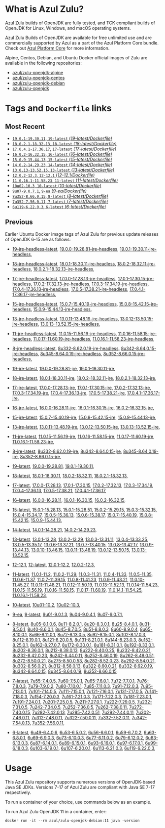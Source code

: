 What is Azul Zulu?
======================================

Azul Zulu builds of OpenJDK are fully tested, and TCK compliant builds of OpenJDK for Linux, Windows, and macOS operating systems.

Azul Zulu Builds of OpenJDK are available for free unlimited use and are commercially supported by Azul as a part of the Azul Platform Core bundle.
Check out [Azul Platform Core][3] for more information.

Alpine, Centos, Debian, and Ubuntu Docker official images of Zulu are available in the following repositories:

  * [azul/zulu-openjdk-alpine][4]
  * [azul/zulu-openjdk-centos][5]
  * [azul/zulu-openjdk-debian][6]
  * [azul/zulu-openjdk][7]

Tags and `Dockerfile` links
===========================

Most Recent
-----------

  * [`19.0.1-19.30.11`, `19-latest` (*19-latest/Dockerfile)*][10]
  * [`18.0.2.1-18.32.13`, `18-latest` (*18-latest/Dockerfile)*][19]
  * [`17.0.4.1-17.36.17`, `17-latest` (*17-latest/Dockerfile)*][31]
  * [`16.0.2-16.32.15`, `16-latest` (*16-latest/Dockerfile)*][55]
  * [`15.0.9-15.44.13`, `15-latest` (*15-latest/Dockerfile)*][63]
  * [`14.0.2-14.29.23`, `14-latest` (*14-latest/Dockerfile)*][82]
  * [`13.0.13-13.52.15`, `13-latest` (*13-latest/Dockerfile)*][85]
  * [`12.0.2-12.3`, `12-12.1` (*12-12.1/Dockerfile)*][107]
  * [`11.0.16.1-11.58.23`, `11-latest` (*11-latest/Dockerfile)*][111]
  * [`10u02-10.3`, `10-latest` (*10-latest/Dockerfile)*][141]
  * [`9u07-9.0.7.1`, `9-ea` (*9-ea/Dockerfile)*][144]
  * [`8u352-8.66.0.15`, `8-latest` (*8-latest/Dockerfile)*][149]
  * [`7u352-7.56.0.11`, `7-latest` (*7-latest/Dockerfile)*][202]
  * [`6u119-6.22.0.3`, `6-latest` (*6-latest/Dockerfile)*][240]

Previous
--------

Earlier Ubuntu Docker image tags of Azul Zulu for previous update releases of OpenJDK 6-15 are as follows:

  * [19-jre-headless-latest][16],
  [19.0.0-19.28.81-jre-headless][17],
  [19.0.1-19.30.11-jre-headless][18],
  
  * [18-jre-headless-latest][27],
  [18.0.1-18.30.11-jre-headless][28],
  [18.0.2-18.32.11-jre-headless][29],
  [18.0.2.1-18.32.13-jre-headless][30],
  
  * [17-jre-headless-latest][47],
  [17.0.0-17.28.13-jre-headless][48],
  [17.0.1-17.30.15-jre-headless][49],
  [17.0.2-17.32.13-jre-headless][50],
  [17.0.3-17.34.19-jre-headless][51],
  [17.0.4-17.36.13-jre-headless][52],
  [17.0.5-17.38.21-jre-headless][53],
  [17.0.4.1-17.36.17-jre-headless][54],
  
  * [15-jre-headless-latest][78],
  [15.0.7-15.40.19-jre-headless][79],
  [15.0.8-15.42.15-jre-headless][80],
  [15.0.9-15.44.13-jre-headless][81],
  
  * [13-jre-headless-latest][103],
  [13.0.11-13.48.19-jre-headless][104],
  [13.0.12-13.50.15-jre-headless][105],
  [13.0.13-13.52.15-jre-headless][106],
  
  * [11-jre-headless-latest][135],
  [11.0.15-11.56.19-jre-headless][137],
  [11.0.16-11.58.15-jre-headless][138],
  [11.0.17-11.60.19-jre-headless][139],
  [11.0.16.1-11.58.23-jre-headless][140],
  
  * [8-jre-headless-latest][197],
  [8u332-8.62.0.19-jre-headless][198],
  [8u342-8.64.0.15-jre-headless][199],
  [8u345-8.64.0.19-jre-headless][200],
  [8u352-8.66.0.15-jre-headless][201],
  
  * [19-jre-latest][11],
  [19.0.0-19.28.81-jre][14],
  [19.0.1-19.30.11-jre][15],
  
  * [18-jre-latest][20],
  [18.0.1-18.30.11-jre][24],
  [18.0.2-18.32.11-jre][25],
  [18.0.2.1-18.32.13-jre][26],
  
  * [17-jre-latest][32],
  [17.0.0-17.28.13-jre][40],
  [17.0.1-17.30.15-jre][41],
  [17.0.2-17.32.13-jre][42],
  [17.0.3-17.34.19-jre][43],
  [17.0.4-17.36.13-jre][44],
  [17.0.5-17.38.21-jre][45],
  [17.0.4.1-17.36.17-jre][46],
  
  * [16-jre-latest][56],
  [16.0.0-16.28.11-jre][60],
  [16.0.1-16.30.15-jre][61],
  [16.0.2-16.32.15-jre][62],
  
  * [15-jre-latest][64],
  [15.0.7-15.40.19-jre][75],
  [15.0.8-15.42.15-jre][76],
  [15.0.9-15.44.13-jre][77],
  
  * [13-jre-latest][88],
  [13.0.11-13.48.19-jre][100],
  [13.0.12-13.50.15-jre][101],
  [13.0.13-13.52.15-jre][102],
  
  * [11-jre-latest][118],
  [11.0.15-11.56.19-jre][132],
  [11.0.16-11.58.15-jre][133],
  [11.0.17-11.60.19-jre][134],
  [11.0.16.1-11.58.23-jre][136],
  
  * [8-jre-latest][150],
  [8u332-8.62.0.19-jre][193],
  [8u342-8.64.0.15-jre][194],
  [8u345-8.64.0.19-jre][195],
  [8u352-8.66.0.15-jre][196],
  
  * [19-latest][10],
  [19.0.0-19.28.81][12],
  [19.0.1-19.30.11][13],
  
  * [18-latest][19],
  [18.0.1-18.30.11][21],
  [18.0.2-18.32.11][22],
  [18.0.2.1-18.32.13][23],
  
  * [17-latest][31],
  [17.0.0-17.28.13][33],
  [17.0.1-17.30.15][34],
  [17.0.2-17.32.13][35],
  [17.0.3-17.34.19][36],
  [17.0.4-17.36.13][37],
  [17.0.5-17.38.21][38],
  [17.0.4.1-17.36.17][39],
  
  * [16-latest][55],
  [16.0.0-16.28.11][57],
  [16.0.1-16.30.15][58],
  [16.0.2-16.32.15][59],
  
  * [15-latest][63],
  [15.0.1-15.28.13][65],
  [15.0.1-15.28.51][66],
  [15.0.2-15.29.15][67],
  [15.0.3-15.32.15][68],
  [15.0.4-15.34.17][69],
  [15.0.5-15.36.13][70],
  [15.0.6-15.38.17][71],
  [15.0.7-15.40.19][72],
  [15.0.8-15.42.15][73],
  [15.0.9-15.44.13][74],
  
  * [14-latest][82],
  [14.0.1-14.28.21][83],
  [14.0.2-14.29.23][84],
  
  * [13-latest][85],
  [13.0.1-13.28][86],
  [13.0.2-13.29][87],
  [13.0.3-13.31.11][89],
  [13.0.4-13.33.25][90],
  [13.0.5-13.35.17][91],
  [13.0.6-13.37.21][92],
  [13.0.7-13.40.15][93],
  [13.0.8-13.42.17][94],
  [13.0.9-13.44.13][95],
  [13.0.10-13.46.15][96],
  [13.0.11-13.48.19][97],
  [13.0.12-13.50.15][98],
  [13.0.13-13.52.15][99],
  
  * [12-12.1][107],
  [12-latest][108],
  [12.0.1-12.2][109],
  [12.0.2-12.3][110],
  
  * [11-latest][111],
  [11.0.1-11.2][112],
  [11.0.2-11.29][113],
  [11.0.3-11.31][114],
  [11.0.4-11.33][115],
  [11.0.5-11.35][116],
  [11.0.6-11.37][117],
  [11.0.7-11.39.15][119],
  [11.0.8-11.41.23][120],
  [11.0.9-11.43.21][121],
  [11.0.10-11.45.27][122],
  [11.0.11-11.48.21][123],
  [11.0.12-11.50.19][124],
  [11.0.13-11.52.13][125],
  [11.0.14-11.54.23][126],
  [11.0.15-11.56.19][127],
  [11.0.16-11.58.15][128],
  [11.0.17-11.60.19][129],
  [11.0.14.1-11.54.25][130],
  [11.0.16.1-11.58.23][131],
  
  * [10-latest][141],
  [10u01-10.2][142],
  [10u02-10.3][143],
  
  * [9-ea][144],
  [9-latest][145],
  [9u01-9.0.1.3][146],
  [9u04-9.0.4.1][147],
  [9u07-9.0.7.1][148],
  
  * [8-latest][149],
  [8u05-8.1.0.6][151],
  [8u11-8.2.0.1][152],
  [8u20-8.3.0.1][153],
  [8u25-8.4.0.1][154],
  [8u31-8.5.0.1][155],
  [8u40-8.6.0.1][156],
  [8u45-8.7.0.5][157],
  [8u51-8.8.0.3][158],
  [8u60-8.9.0.4][159],
  [8u65-8.10.0.1][160],
  [8u66-8.11.0.1][161],
  [8u72-8.13.0.5][162],
  [8u92-8.15.0.1][163],
  [8u102-8.17.0.3][164],
  [8u112-8.19.0.1][165],
  [8u121-8.20.0.5][166],
  [8u131-8.21.0.1][167],
  [8u144-8.23.0.3][168],
  [8u152-8.25.0.1][169],
  [8u162-8.27.0.7][170],
  [8u172-8.30.0.1][171],
  [8u181-8.31.0.1][172],
  [8u192-8.33.0.1][173],
  [8u202-8.36.0.1][174],
  [8u212-8.38.0.13][175],
  [8u222-8.40.0.25][176],
  [8u232-8.42.0.21][177],
  [8u232-8.42.0.23][178],
  [8u242-8.44.0.11][179],
  [8u252-8.46.0.19][180],
  [8u262-8.48.0.51][181],
  [8u272-8.50.0.21][182],
  [8u275-8.50.0.53][183],
  [8u282-8.52.0.23][184],
  [8u292-8.54.0.21][185],
  [8u302-8.56.0.21][186],
  [8u312-8.58.0.13][187],
  [8u322-8.60.0.21][188],
  [8u332-8.62.0.19][189],
  [8u342-8.64.0.15][190],
  [8u345-8.64.0.19][191],
  [8u352-8.66.0.15][192],
  
  * [7-latest][202],
  [7u55-7.4.0.5][203],
  [7u60-7.5.0.1][204],
  [7u65-7.6.0.1][205],
  [7u72-7.7.0.1][206],
  [7u76-7.8.0.3][207],
  [7u79-7.9.0.2][208],
  [7u80-7.10.0.1][209],
  [7u85-7.11.0.3][210],
  [7u91-7.12.0.3][211],
  [7u95-7.13.0.1][212],
  [7u101-7.14.0.5][213],
  [7u111-7.15.0.1][214],
  [7u121-7.16.0.1][215],
  [7u131-7.17.0.5][216],
  [7u141-7.18.0.3][217],
  [7u154-7.20.0.3][218],
  [7u161-7.21.0.3][219],
  [7u171-7.22.0.3][220],
  [7u181-7.23.0.1][221],
  [7u191-7.24.0.1][222],
  [7u201-7.25.0.5][223],
  [7u211-7.27.0.1][224],
  [7u222-7.29.0.5][225],
  [7u232-7.31.0.5][226],
  [7u242-7.34.0.5][227],
  [7u252-7.36.0.5][228],
  [7u262-7.38.0.11][229],
  [7u272-7.40.0.15][230],
  [7u282-7.42.0.13][231],
  [7u285-7.42.0.51][232],
  [7u292-7.44.0.11][233],
  [7u302-7.46.0.11][234],
  [7u312-7.48.0.11][235],
  [7u322-7.50.0.11][236],
  [7u332-7.52.0.11][237],
  [7u342-7.54.0.13][238],
  [7u352-7.56.0.11][239],
  
  * [6-latest][240],
  [6u49-6.4.0.6][241],
  [6u53-6.5.0.2][242],
  [6u56-6.6.0.1][243],
  [6u59-6.7.0.2][244],
  [6u63-6.8.0.1][245],
  [6u69-6.9.0.3][246],
  [6u73-6.10.0.3][247],
  [6u77-6.11.0.2][248],
  [6u79-6.12.0.2][249],
  [6u83-6.13.0.3][250],
  [6u87-6.14.0.1][251],
  [6u89-6.15.0.1][252],
  [6u93-6.16.0.1][253],
  [6u97-6.17.0.1][254],
  [6u99-6.18.0.3][255],
  [6u103-6.19.0.1][256],
  [6u107-6.20.0.1][257],
  [6u113-6.21.0.3][258],
  [6u119-6.22.0.3][259],
  

Usage
=====

This Azul Zulu repository supports numerous versions of OpenJDK-based Java SE JDKs. Versions 7-17 of Azul Zulu are compliant with Java SE 7-17 respectively.

To run a container of your choice, use commands below as an example.

To run Azul Zulu OpenJDK 11 in a container, enter:

    docker run -it --rm azul/zulu-openjdk-debian:11 java -version

  [1]: https://www.azul.com/files/ZuluDocker60.gif
  [2]: https://www.azul.com/
  [3]: https://www.azul.com/products/core/
  [4]: https://hub.docker.com/r/azul/zulu-openjdk-alpine
  [5]: https://hub.docker.com/r/azul/zulu-openjdk-centos
  [6]: https://hub.docker.com/r/azul/zulu-openjdk-debian
  [7]: https://hub.docker.com/r/azul/zulu-openjdk


  [16]: https://github.com/zulu-openjdk/zulu-openjdk/blob/master/debian/19-jre-headless-latest/Dockerfile
  [17]: https://github.com/zulu-openjdk/zulu-openjdk/blob/master/debian/19.0.0-19.28.81-jre-headless/Dockerfile
  [18]: https://github.com/zulu-openjdk/zulu-openjdk/blob/master/debian/19.0.1-19.30.11-jre-headless/Dockerfile
  
  [27]: https://github.com/zulu-openjdk/zulu-openjdk/blob/master/debian/18-jre-headless-latest/Dockerfile
  [28]: https://github.com/zulu-openjdk/zulu-openjdk/blob/master/debian/18.0.1-18.30.11-jre-headless/Dockerfile
  [29]: https://github.com/zulu-openjdk/zulu-openjdk/blob/master/debian/18.0.2-18.32.11-jre-headless/Dockerfile
  [30]: https://github.com/zulu-openjdk/zulu-openjdk/blob/master/debian/18.0.2.1-18.32.13-jre-headless/Dockerfile
  
  [47]: https://github.com/zulu-openjdk/zulu-openjdk/blob/master/debian/17-jre-headless-latest/Dockerfile
  [48]: https://github.com/zulu-openjdk/zulu-openjdk/blob/master/debian/17.0.0-17.28.13-jre-headless/Dockerfile
  [49]: https://github.com/zulu-openjdk/zulu-openjdk/blob/master/debian/17.0.1-17.30.15-jre-headless/Dockerfile
  [50]: https://github.com/zulu-openjdk/zulu-openjdk/blob/master/debian/17.0.2-17.32.13-jre-headless/Dockerfile
  [51]: https://github.com/zulu-openjdk/zulu-openjdk/blob/master/debian/17.0.3-17.34.19-jre-headless/Dockerfile
  [52]: https://github.com/zulu-openjdk/zulu-openjdk/blob/master/debian/17.0.4-17.36.13-jre-headless/Dockerfile
  [53]: https://github.com/zulu-openjdk/zulu-openjdk/blob/master/debian/17.0.5-17.38.21-jre-headless/Dockerfile
  [54]: https://github.com/zulu-openjdk/zulu-openjdk/blob/master/debian/17.0.4.1-17.36.17-jre-headless/Dockerfile
  
  [78]: https://github.com/zulu-openjdk/zulu-openjdk/blob/master/debian/15-jre-headless-latest/Dockerfile
  [79]: https://github.com/zulu-openjdk/zulu-openjdk/blob/master/debian/15.0.7-15.40.19-jre-headless/Dockerfile
  [80]: https://github.com/zulu-openjdk/zulu-openjdk/blob/master/debian/15.0.8-15.42.15-jre-headless/Dockerfile
  [81]: https://github.com/zulu-openjdk/zulu-openjdk/blob/master/debian/15.0.9-15.44.13-jre-headless/Dockerfile
  
  [103]: https://github.com/zulu-openjdk/zulu-openjdk/blob/master/debian/13-jre-headless-latest/Dockerfile
  [104]: https://github.com/zulu-openjdk/zulu-openjdk/blob/master/debian/13.0.11-13.48.19-jre-headless/Dockerfile
  [105]: https://github.com/zulu-openjdk/zulu-openjdk/blob/master/debian/13.0.12-13.50.15-jre-headless/Dockerfile
  [106]: https://github.com/zulu-openjdk/zulu-openjdk/blob/master/debian/13.0.13-13.52.15-jre-headless/Dockerfile
  
  [135]: https://github.com/zulu-openjdk/zulu-openjdk/blob/master/debian/11-jre-headless-latest/Dockerfile
  [137]: https://github.com/zulu-openjdk/zulu-openjdk/blob/master/debian/11.0.15-11.56.19-jre-headless/Dockerfile
  [138]: https://github.com/zulu-openjdk/zulu-openjdk/blob/master/debian/11.0.16-11.58.15-jre-headless/Dockerfile
  [139]: https://github.com/zulu-openjdk/zulu-openjdk/blob/master/debian/11.0.17-11.60.19-jre-headless/Dockerfile
  [140]: https://github.com/zulu-openjdk/zulu-openjdk/blob/master/debian/11.0.16.1-11.58.23-jre-headless/Dockerfile
  
  [197]: https://github.com/zulu-openjdk/zulu-openjdk/blob/master/debian/8-jre-headless-latest/Dockerfile
  [198]: https://github.com/zulu-openjdk/zulu-openjdk/blob/master/debian/8u332-8.62.0.19-jre-headless/Dockerfile
  [199]: https://github.com/zulu-openjdk/zulu-openjdk/blob/master/debian/8u342-8.64.0.15-jre-headless/Dockerfile
  [200]: https://github.com/zulu-openjdk/zulu-openjdk/blob/master/debian/8u345-8.64.0.19-jre-headless/Dockerfile
  [201]: https://github.com/zulu-openjdk/zulu-openjdk/blob/master/debian/8u352-8.66.0.15-jre-headless/Dockerfile
  
  [11]: https://github.com/zulu-openjdk/zulu-openjdk/blob/master/debian/19-jre-latest/Dockerfile
  [14]: https://github.com/zulu-openjdk/zulu-openjdk/blob/master/debian/19.0.0-19.28.81-jre/Dockerfile
  [15]: https://github.com/zulu-openjdk/zulu-openjdk/blob/master/debian/19.0.1-19.30.11-jre/Dockerfile
  
  [20]: https://github.com/zulu-openjdk/zulu-openjdk/blob/master/debian/18-jre-latest/Dockerfile
  [24]: https://github.com/zulu-openjdk/zulu-openjdk/blob/master/debian/18.0.1-18.30.11-jre/Dockerfile
  [25]: https://github.com/zulu-openjdk/zulu-openjdk/blob/master/debian/18.0.2-18.32.11-jre/Dockerfile
  [26]: https://github.com/zulu-openjdk/zulu-openjdk/blob/master/debian/18.0.2.1-18.32.13-jre/Dockerfile
  
  [32]: https://github.com/zulu-openjdk/zulu-openjdk/blob/master/debian/17-jre-latest/Dockerfile
  [40]: https://github.com/zulu-openjdk/zulu-openjdk/blob/master/debian/17.0.0-17.28.13-jre/Dockerfile
  [41]: https://github.com/zulu-openjdk/zulu-openjdk/blob/master/debian/17.0.1-17.30.15-jre/Dockerfile
  [42]: https://github.com/zulu-openjdk/zulu-openjdk/blob/master/debian/17.0.2-17.32.13-jre/Dockerfile
  [43]: https://github.com/zulu-openjdk/zulu-openjdk/blob/master/debian/17.0.3-17.34.19-jre/Dockerfile
  [44]: https://github.com/zulu-openjdk/zulu-openjdk/blob/master/debian/17.0.4-17.36.13-jre/Dockerfile
  [45]: https://github.com/zulu-openjdk/zulu-openjdk/blob/master/debian/17.0.5-17.38.21-jre/Dockerfile
  [46]: https://github.com/zulu-openjdk/zulu-openjdk/blob/master/debian/17.0.4.1-17.36.17-jre/Dockerfile
  
  [56]: https://github.com/zulu-openjdk/zulu-openjdk/blob/master/debian/16-jre-latest/Dockerfile
  [60]: https://github.com/zulu-openjdk/zulu-openjdk/blob/master/debian/16.0.0-16.28.11-jre/Dockerfile
  [61]: https://github.com/zulu-openjdk/zulu-openjdk/blob/master/debian/16.0.1-16.30.15-jre/Dockerfile
  [62]: https://github.com/zulu-openjdk/zulu-openjdk/blob/master/debian/16.0.2-16.32.15-jre/Dockerfile
  
  [64]: https://github.com/zulu-openjdk/zulu-openjdk/blob/master/debian/15-jre-latest/Dockerfile
  [75]: https://github.com/zulu-openjdk/zulu-openjdk/blob/master/debian/15.0.7-15.40.19-jre/Dockerfile
  [76]: https://github.com/zulu-openjdk/zulu-openjdk/blob/master/debian/15.0.8-15.42.15-jre/Dockerfile
  [77]: https://github.com/zulu-openjdk/zulu-openjdk/blob/master/debian/15.0.9-15.44.13-jre/Dockerfile
  
  [88]: https://github.com/zulu-openjdk/zulu-openjdk/blob/master/debian/13-jre-latest/Dockerfile
  [100]: https://github.com/zulu-openjdk/zulu-openjdk/blob/master/debian/13.0.11-13.48.19-jre/Dockerfile
  [101]: https://github.com/zulu-openjdk/zulu-openjdk/blob/master/debian/13.0.12-13.50.15-jre/Dockerfile
  [102]: https://github.com/zulu-openjdk/zulu-openjdk/blob/master/debian/13.0.13-13.52.15-jre/Dockerfile
  
  [118]: https://github.com/zulu-openjdk/zulu-openjdk/blob/master/debian/11-jre-latest/Dockerfile
  [132]: https://github.com/zulu-openjdk/zulu-openjdk/blob/master/debian/11.0.15-11.56.19-jre/Dockerfile
  [133]: https://github.com/zulu-openjdk/zulu-openjdk/blob/master/debian/11.0.16-11.58.15-jre/Dockerfile
  [134]: https://github.com/zulu-openjdk/zulu-openjdk/blob/master/debian/11.0.17-11.60.19-jre/Dockerfile
  [136]: https://github.com/zulu-openjdk/zulu-openjdk/blob/master/debian/11.0.16.1-11.58.23-jre/Dockerfile
  
  [150]: https://github.com/zulu-openjdk/zulu-openjdk/blob/master/debian/8-jre-latest/Dockerfile
  [193]: https://github.com/zulu-openjdk/zulu-openjdk/blob/master/debian/8u332-8.62.0.19-jre/Dockerfile
  [194]: https://github.com/zulu-openjdk/zulu-openjdk/blob/master/debian/8u342-8.64.0.15-jre/Dockerfile
  [195]: https://github.com/zulu-openjdk/zulu-openjdk/blob/master/debian/8u345-8.64.0.19-jre/Dockerfile
  [196]: https://github.com/zulu-openjdk/zulu-openjdk/blob/master/debian/8u352-8.66.0.15-jre/Dockerfile
  
  [10]: https://github.com/zulu-openjdk/zulu-openjdk/blob/master/debian/19-latest/Dockerfile
  [12]: https://github.com/zulu-openjdk/zulu-openjdk/blob/master/debian/19.0.0-19.28.81/Dockerfile
  [13]: https://github.com/zulu-openjdk/zulu-openjdk/blob/master/debian/19.0.1-19.30.11/Dockerfile
  
  [19]: https://github.com/zulu-openjdk/zulu-openjdk/blob/master/debian/18-latest/Dockerfile
  [21]: https://github.com/zulu-openjdk/zulu-openjdk/blob/master/debian/18.0.1-18.30.11/Dockerfile
  [22]: https://github.com/zulu-openjdk/zulu-openjdk/blob/master/debian/18.0.2-18.32.11/Dockerfile
  [23]: https://github.com/zulu-openjdk/zulu-openjdk/blob/master/debian/18.0.2.1-18.32.13/Dockerfile
  
  [31]: https://github.com/zulu-openjdk/zulu-openjdk/blob/master/debian/17-latest/Dockerfile
  [33]: https://github.com/zulu-openjdk/zulu-openjdk/blob/master/debian/17.0.0-17.28.13/Dockerfile
  [34]: https://github.com/zulu-openjdk/zulu-openjdk/blob/master/debian/17.0.1-17.30.15/Dockerfile
  [35]: https://github.com/zulu-openjdk/zulu-openjdk/blob/master/debian/17.0.2-17.32.13/Dockerfile
  [36]: https://github.com/zulu-openjdk/zulu-openjdk/blob/master/debian/17.0.3-17.34.19/Dockerfile
  [37]: https://github.com/zulu-openjdk/zulu-openjdk/blob/master/debian/17.0.4-17.36.13/Dockerfile
  [38]: https://github.com/zulu-openjdk/zulu-openjdk/blob/master/debian/17.0.5-17.38.21/Dockerfile
  [39]: https://github.com/zulu-openjdk/zulu-openjdk/blob/master/debian/17.0.4.1-17.36.17/Dockerfile
  
  [55]: https://github.com/zulu-openjdk/zulu-openjdk/blob/master/debian/16-latest/Dockerfile
  [57]: https://github.com/zulu-openjdk/zulu-openjdk/blob/master/debian/16.0.0-16.28.11/Dockerfile
  [58]: https://github.com/zulu-openjdk/zulu-openjdk/blob/master/debian/16.0.1-16.30.15/Dockerfile
  [59]: https://github.com/zulu-openjdk/zulu-openjdk/blob/master/debian/16.0.2-16.32.15/Dockerfile
  
  [63]: https://github.com/zulu-openjdk/zulu-openjdk/blob/master/debian/15-latest/Dockerfile
  [65]: https://github.com/zulu-openjdk/zulu-openjdk/blob/master/debian/15.0.1-15.28.13/Dockerfile
  [66]: https://github.com/zulu-openjdk/zulu-openjdk/blob/master/debian/15.0.1-15.28.51/Dockerfile
  [67]: https://github.com/zulu-openjdk/zulu-openjdk/blob/master/debian/15.0.2-15.29.15/Dockerfile
  [68]: https://github.com/zulu-openjdk/zulu-openjdk/blob/master/debian/15.0.3-15.32.15/Dockerfile
  [69]: https://github.com/zulu-openjdk/zulu-openjdk/blob/master/debian/15.0.4-15.34.17/Dockerfile
  [70]: https://github.com/zulu-openjdk/zulu-openjdk/blob/master/debian/15.0.5-15.36.13/Dockerfile
  [71]: https://github.com/zulu-openjdk/zulu-openjdk/blob/master/debian/15.0.6-15.38.17/Dockerfile
  [72]: https://github.com/zulu-openjdk/zulu-openjdk/blob/master/debian/15.0.7-15.40.19/Dockerfile
  [73]: https://github.com/zulu-openjdk/zulu-openjdk/blob/master/debian/15.0.8-15.42.15/Dockerfile
  [74]: https://github.com/zulu-openjdk/zulu-openjdk/blob/master/debian/15.0.9-15.44.13/Dockerfile
  
  [82]: https://github.com/zulu-openjdk/zulu-openjdk/blob/master/debian/14-latest/Dockerfile
  [83]: https://github.com/zulu-openjdk/zulu-openjdk/blob/master/debian/14.0.1-14.28.21/Dockerfile
  [84]: https://github.com/zulu-openjdk/zulu-openjdk/blob/master/debian/14.0.2-14.29.23/Dockerfile
  
  [85]: https://github.com/zulu-openjdk/zulu-openjdk/blob/master/debian/13-latest/Dockerfile
  [86]: https://github.com/zulu-openjdk/zulu-openjdk/blob/master/debian/13.0.1-13.28/Dockerfile
  [87]: https://github.com/zulu-openjdk/zulu-openjdk/blob/master/debian/13.0.2-13.29/Dockerfile
  [89]: https://github.com/zulu-openjdk/zulu-openjdk/blob/master/debian/13.0.3-13.31.11/Dockerfile
  [90]: https://github.com/zulu-openjdk/zulu-openjdk/blob/master/debian/13.0.4-13.33.25/Dockerfile
  [91]: https://github.com/zulu-openjdk/zulu-openjdk/blob/master/debian/13.0.5-13.35.17/Dockerfile
  [92]: https://github.com/zulu-openjdk/zulu-openjdk/blob/master/debian/13.0.6-13.37.21/Dockerfile
  [93]: https://github.com/zulu-openjdk/zulu-openjdk/blob/master/debian/13.0.7-13.40.15/Dockerfile
  [94]: https://github.com/zulu-openjdk/zulu-openjdk/blob/master/debian/13.0.8-13.42.17/Dockerfile
  [95]: https://github.com/zulu-openjdk/zulu-openjdk/blob/master/debian/13.0.9-13.44.13/Dockerfile
  [96]: https://github.com/zulu-openjdk/zulu-openjdk/blob/master/debian/13.0.10-13.46.15/Dockerfile
  [97]: https://github.com/zulu-openjdk/zulu-openjdk/blob/master/debian/13.0.11-13.48.19/Dockerfile
  [98]: https://github.com/zulu-openjdk/zulu-openjdk/blob/master/debian/13.0.12-13.50.15/Dockerfile
  [99]: https://github.com/zulu-openjdk/zulu-openjdk/blob/master/debian/13.0.13-13.52.15/Dockerfile
  
  [107]: https://github.com/zulu-openjdk/zulu-openjdk/blob/master/debian/12-12.1/Dockerfile
  [108]: https://github.com/zulu-openjdk/zulu-openjdk/blob/master/debian/12-latest/Dockerfile
  [109]: https://github.com/zulu-openjdk/zulu-openjdk/blob/master/debian/12.0.1-12.2/Dockerfile
  [110]: https://github.com/zulu-openjdk/zulu-openjdk/blob/master/debian/12.0.2-12.3/Dockerfile
  
  [111]: https://github.com/zulu-openjdk/zulu-openjdk/blob/master/debian/11-latest/Dockerfile
  [112]: https://github.com/zulu-openjdk/zulu-openjdk/blob/master/debian/11.0.1-11.2/Dockerfile
  [113]: https://github.com/zulu-openjdk/zulu-openjdk/blob/master/debian/11.0.2-11.29/Dockerfile
  [114]: https://github.com/zulu-openjdk/zulu-openjdk/blob/master/debian/11.0.3-11.31/Dockerfile
  [115]: https://github.com/zulu-openjdk/zulu-openjdk/blob/master/debian/11.0.4-11.33/Dockerfile
  [116]: https://github.com/zulu-openjdk/zulu-openjdk/blob/master/debian/11.0.5-11.35/Dockerfile
  [117]: https://github.com/zulu-openjdk/zulu-openjdk/blob/master/debian/11.0.6-11.37/Dockerfile
  [119]: https://github.com/zulu-openjdk/zulu-openjdk/blob/master/debian/11.0.7-11.39.15/Dockerfile
  [120]: https://github.com/zulu-openjdk/zulu-openjdk/blob/master/debian/11.0.8-11.41.23/Dockerfile
  [121]: https://github.com/zulu-openjdk/zulu-openjdk/blob/master/debian/11.0.9-11.43.21/Dockerfile
  [122]: https://github.com/zulu-openjdk/zulu-openjdk/blob/master/debian/11.0.10-11.45.27/Dockerfile
  [123]: https://github.com/zulu-openjdk/zulu-openjdk/blob/master/debian/11.0.11-11.48.21/Dockerfile
  [124]: https://github.com/zulu-openjdk/zulu-openjdk/blob/master/debian/11.0.12-11.50.19/Dockerfile
  [125]: https://github.com/zulu-openjdk/zulu-openjdk/blob/master/debian/11.0.13-11.52.13/Dockerfile
  [126]: https://github.com/zulu-openjdk/zulu-openjdk/blob/master/debian/11.0.14-11.54.23/Dockerfile
  [127]: https://github.com/zulu-openjdk/zulu-openjdk/blob/master/debian/11.0.15-11.56.19/Dockerfile
  [128]: https://github.com/zulu-openjdk/zulu-openjdk/blob/master/debian/11.0.16-11.58.15/Dockerfile
  [129]: https://github.com/zulu-openjdk/zulu-openjdk/blob/master/debian/11.0.17-11.60.19/Dockerfile
  [130]: https://github.com/zulu-openjdk/zulu-openjdk/blob/master/debian/11.0.14.1-11.54.25/Dockerfile
  [131]: https://github.com/zulu-openjdk/zulu-openjdk/blob/master/debian/11.0.16.1-11.58.23/Dockerfile
  
  [141]: https://github.com/zulu-openjdk/zulu-openjdk/blob/master/debian/10-latest/Dockerfile
  [142]: https://github.com/zulu-openjdk/zulu-openjdk/blob/master/debian/10u01-10.2/Dockerfile
  [143]: https://github.com/zulu-openjdk/zulu-openjdk/blob/master/debian/10u02-10.3/Dockerfile
  
  [144]: https://github.com/zulu-openjdk/zulu-openjdk/blob/master/debian/9-ea/Dockerfile
  [145]: https://github.com/zulu-openjdk/zulu-openjdk/blob/master/debian/9-latest/Dockerfile
  [146]: https://github.com/zulu-openjdk/zulu-openjdk/blob/master/debian/9u01-9.0.1.3/Dockerfile
  [147]: https://github.com/zulu-openjdk/zulu-openjdk/blob/master/debian/9u04-9.0.4.1/Dockerfile
  [148]: https://github.com/zulu-openjdk/zulu-openjdk/blob/master/debian/9u07-9.0.7.1/Dockerfile
  
  [149]: https://github.com/zulu-openjdk/zulu-openjdk/blob/master/debian/8-latest/Dockerfile
  [151]: https://github.com/zulu-openjdk/zulu-openjdk/blob/master/debian/8u05-8.1.0.6/Dockerfile
  [152]: https://github.com/zulu-openjdk/zulu-openjdk/blob/master/debian/8u11-8.2.0.1/Dockerfile
  [153]: https://github.com/zulu-openjdk/zulu-openjdk/blob/master/debian/8u20-8.3.0.1/Dockerfile
  [154]: https://github.com/zulu-openjdk/zulu-openjdk/blob/master/debian/8u25-8.4.0.1/Dockerfile
  [155]: https://github.com/zulu-openjdk/zulu-openjdk/blob/master/debian/8u31-8.5.0.1/Dockerfile
  [156]: https://github.com/zulu-openjdk/zulu-openjdk/blob/master/debian/8u40-8.6.0.1/Dockerfile
  [157]: https://github.com/zulu-openjdk/zulu-openjdk/blob/master/debian/8u45-8.7.0.5/Dockerfile
  [158]: https://github.com/zulu-openjdk/zulu-openjdk/blob/master/debian/8u51-8.8.0.3/Dockerfile
  [159]: https://github.com/zulu-openjdk/zulu-openjdk/blob/master/debian/8u60-8.9.0.4/Dockerfile
  [160]: https://github.com/zulu-openjdk/zulu-openjdk/blob/master/debian/8u65-8.10.0.1/Dockerfile
  [161]: https://github.com/zulu-openjdk/zulu-openjdk/blob/master/debian/8u66-8.11.0.1/Dockerfile
  [162]: https://github.com/zulu-openjdk/zulu-openjdk/blob/master/debian/8u72-8.13.0.5/Dockerfile
  [163]: https://github.com/zulu-openjdk/zulu-openjdk/blob/master/debian/8u92-8.15.0.1/Dockerfile
  [164]: https://github.com/zulu-openjdk/zulu-openjdk/blob/master/debian/8u102-8.17.0.3/Dockerfile
  [165]: https://github.com/zulu-openjdk/zulu-openjdk/blob/master/debian/8u112-8.19.0.1/Dockerfile
  [166]: https://github.com/zulu-openjdk/zulu-openjdk/blob/master/debian/8u121-8.20.0.5/Dockerfile
  [167]: https://github.com/zulu-openjdk/zulu-openjdk/blob/master/debian/8u131-8.21.0.1/Dockerfile
  [168]: https://github.com/zulu-openjdk/zulu-openjdk/blob/master/debian/8u144-8.23.0.3/Dockerfile
  [169]: https://github.com/zulu-openjdk/zulu-openjdk/blob/master/debian/8u152-8.25.0.1/Dockerfile
  [170]: https://github.com/zulu-openjdk/zulu-openjdk/blob/master/debian/8u162-8.27.0.7/Dockerfile
  [171]: https://github.com/zulu-openjdk/zulu-openjdk/blob/master/debian/8u172-8.30.0.1/Dockerfile
  [172]: https://github.com/zulu-openjdk/zulu-openjdk/blob/master/debian/8u181-8.31.0.1/Dockerfile
  [173]: https://github.com/zulu-openjdk/zulu-openjdk/blob/master/debian/8u192-8.33.0.1/Dockerfile
  [174]: https://github.com/zulu-openjdk/zulu-openjdk/blob/master/debian/8u202-8.36.0.1/Dockerfile
  [175]: https://github.com/zulu-openjdk/zulu-openjdk/blob/master/debian/8u212-8.38.0.13/Dockerfile
  [176]: https://github.com/zulu-openjdk/zulu-openjdk/blob/master/debian/8u222-8.40.0.25/Dockerfile
  [177]: https://github.com/zulu-openjdk/zulu-openjdk/blob/master/debian/8u232-8.42.0.21/Dockerfile
  [178]: https://github.com/zulu-openjdk/zulu-openjdk/blob/master/debian/8u232-8.42.0.23/Dockerfile
  [179]: https://github.com/zulu-openjdk/zulu-openjdk/blob/master/debian/8u242-8.44.0.11/Dockerfile
  [180]: https://github.com/zulu-openjdk/zulu-openjdk/blob/master/debian/8u252-8.46.0.19/Dockerfile
  [181]: https://github.com/zulu-openjdk/zulu-openjdk/blob/master/debian/8u262-8.48.0.51/Dockerfile
  [182]: https://github.com/zulu-openjdk/zulu-openjdk/blob/master/debian/8u272-8.50.0.21/Dockerfile
  [183]: https://github.com/zulu-openjdk/zulu-openjdk/blob/master/debian/8u275-8.50.0.53/Dockerfile
  [184]: https://github.com/zulu-openjdk/zulu-openjdk/blob/master/debian/8u282-8.52.0.23/Dockerfile
  [185]: https://github.com/zulu-openjdk/zulu-openjdk/blob/master/debian/8u292-8.54.0.21/Dockerfile
  [186]: https://github.com/zulu-openjdk/zulu-openjdk/blob/master/debian/8u302-8.56.0.21/Dockerfile
  [187]: https://github.com/zulu-openjdk/zulu-openjdk/blob/master/debian/8u312-8.58.0.13/Dockerfile
  [188]: https://github.com/zulu-openjdk/zulu-openjdk/blob/master/debian/8u322-8.60.0.21/Dockerfile
  [189]: https://github.com/zulu-openjdk/zulu-openjdk/blob/master/debian/8u332-8.62.0.19/Dockerfile
  [190]: https://github.com/zulu-openjdk/zulu-openjdk/blob/master/debian/8u342-8.64.0.15/Dockerfile
  [191]: https://github.com/zulu-openjdk/zulu-openjdk/blob/master/debian/8u345-8.64.0.19/Dockerfile
  [192]: https://github.com/zulu-openjdk/zulu-openjdk/blob/master/debian/8u352-8.66.0.15/Dockerfile
  
  [202]: https://github.com/zulu-openjdk/zulu-openjdk/blob/master/debian/7-latest/Dockerfile
  [203]: https://github.com/zulu-openjdk/zulu-openjdk/blob/master/debian/7u55-7.4.0.5/Dockerfile
  [204]: https://github.com/zulu-openjdk/zulu-openjdk/blob/master/debian/7u60-7.5.0.1/Dockerfile
  [205]: https://github.com/zulu-openjdk/zulu-openjdk/blob/master/debian/7u65-7.6.0.1/Dockerfile
  [206]: https://github.com/zulu-openjdk/zulu-openjdk/blob/master/debian/7u72-7.7.0.1/Dockerfile
  [207]: https://github.com/zulu-openjdk/zulu-openjdk/blob/master/debian/7u76-7.8.0.3/Dockerfile
  [208]: https://github.com/zulu-openjdk/zulu-openjdk/blob/master/debian/7u79-7.9.0.2/Dockerfile
  [209]: https://github.com/zulu-openjdk/zulu-openjdk/blob/master/debian/7u80-7.10.0.1/Dockerfile
  [210]: https://github.com/zulu-openjdk/zulu-openjdk/blob/master/debian/7u85-7.11.0.3/Dockerfile
  [211]: https://github.com/zulu-openjdk/zulu-openjdk/blob/master/debian/7u91-7.12.0.3/Dockerfile
  [212]: https://github.com/zulu-openjdk/zulu-openjdk/blob/master/debian/7u95-7.13.0.1/Dockerfile
  [213]: https://github.com/zulu-openjdk/zulu-openjdk/blob/master/debian/7u101-7.14.0.5/Dockerfile
  [214]: https://github.com/zulu-openjdk/zulu-openjdk/blob/master/debian/7u111-7.15.0.1/Dockerfile
  [215]: https://github.com/zulu-openjdk/zulu-openjdk/blob/master/debian/7u121-7.16.0.1/Dockerfile
  [216]: https://github.com/zulu-openjdk/zulu-openjdk/blob/master/debian/7u131-7.17.0.5/Dockerfile
  [217]: https://github.com/zulu-openjdk/zulu-openjdk/blob/master/debian/7u141-7.18.0.3/Dockerfile
  [218]: https://github.com/zulu-openjdk/zulu-openjdk/blob/master/debian/7u154-7.20.0.3/Dockerfile
  [219]: https://github.com/zulu-openjdk/zulu-openjdk/blob/master/debian/7u161-7.21.0.3/Dockerfile
  [220]: https://github.com/zulu-openjdk/zulu-openjdk/blob/master/debian/7u171-7.22.0.3/Dockerfile
  [221]: https://github.com/zulu-openjdk/zulu-openjdk/blob/master/debian/7u181-7.23.0.1/Dockerfile
  [222]: https://github.com/zulu-openjdk/zulu-openjdk/blob/master/debian/7u191-7.24.0.1/Dockerfile
  [223]: https://github.com/zulu-openjdk/zulu-openjdk/blob/master/debian/7u201-7.25.0.5/Dockerfile
  [224]: https://github.com/zulu-openjdk/zulu-openjdk/blob/master/debian/7u211-7.27.0.1/Dockerfile
  [225]: https://github.com/zulu-openjdk/zulu-openjdk/blob/master/debian/7u222-7.29.0.5/Dockerfile
  [226]: https://github.com/zulu-openjdk/zulu-openjdk/blob/master/debian/7u232-7.31.0.5/Dockerfile
  [227]: https://github.com/zulu-openjdk/zulu-openjdk/blob/master/debian/7u242-7.34.0.5/Dockerfile
  [228]: https://github.com/zulu-openjdk/zulu-openjdk/blob/master/debian/7u252-7.36.0.5/Dockerfile
  [229]: https://github.com/zulu-openjdk/zulu-openjdk/blob/master/debian/7u262-7.38.0.11/Dockerfile
  [230]: https://github.com/zulu-openjdk/zulu-openjdk/blob/master/debian/7u272-7.40.0.15/Dockerfile
  [231]: https://github.com/zulu-openjdk/zulu-openjdk/blob/master/debian/7u282-7.42.0.13/Dockerfile
  [232]: https://github.com/zulu-openjdk/zulu-openjdk/blob/master/debian/7u285-7.42.0.51/Dockerfile
  [233]: https://github.com/zulu-openjdk/zulu-openjdk/blob/master/debian/7u292-7.44.0.11/Dockerfile
  [234]: https://github.com/zulu-openjdk/zulu-openjdk/blob/master/debian/7u302-7.46.0.11/Dockerfile
  [235]: https://github.com/zulu-openjdk/zulu-openjdk/blob/master/debian/7u312-7.48.0.11/Dockerfile
  [236]: https://github.com/zulu-openjdk/zulu-openjdk/blob/master/debian/7u322-7.50.0.11/Dockerfile
  [237]: https://github.com/zulu-openjdk/zulu-openjdk/blob/master/debian/7u332-7.52.0.11/Dockerfile
  [238]: https://github.com/zulu-openjdk/zulu-openjdk/blob/master/debian/7u342-7.54.0.13/Dockerfile
  [239]: https://github.com/zulu-openjdk/zulu-openjdk/blob/master/debian/7u352-7.56.0.11/Dockerfile
  
  [240]: https://github.com/zulu-openjdk/zulu-openjdk/blob/master/debian/6-latest/Dockerfile
  [241]: https://github.com/zulu-openjdk/zulu-openjdk/blob/master/debian/6u49-6.4.0.6/Dockerfile
  [242]: https://github.com/zulu-openjdk/zulu-openjdk/blob/master/debian/6u53-6.5.0.2/Dockerfile
  [243]: https://github.com/zulu-openjdk/zulu-openjdk/blob/master/debian/6u56-6.6.0.1/Dockerfile
  [244]: https://github.com/zulu-openjdk/zulu-openjdk/blob/master/debian/6u59-6.7.0.2/Dockerfile
  [245]: https://github.com/zulu-openjdk/zulu-openjdk/blob/master/debian/6u63-6.8.0.1/Dockerfile
  [246]: https://github.com/zulu-openjdk/zulu-openjdk/blob/master/debian/6u69-6.9.0.3/Dockerfile
  [247]: https://github.com/zulu-openjdk/zulu-openjdk/blob/master/debian/6u73-6.10.0.3/Dockerfile
  [248]: https://github.com/zulu-openjdk/zulu-openjdk/blob/master/debian/6u77-6.11.0.2/Dockerfile
  [249]: https://github.com/zulu-openjdk/zulu-openjdk/blob/master/debian/6u79-6.12.0.2/Dockerfile
  [250]: https://github.com/zulu-openjdk/zulu-openjdk/blob/master/debian/6u83-6.13.0.3/Dockerfile
  [251]: https://github.com/zulu-openjdk/zulu-openjdk/blob/master/debian/6u87-6.14.0.1/Dockerfile
  [252]: https://github.com/zulu-openjdk/zulu-openjdk/blob/master/debian/6u89-6.15.0.1/Dockerfile
  [253]: https://github.com/zulu-openjdk/zulu-openjdk/blob/master/debian/6u93-6.16.0.1/Dockerfile
  [254]: https://github.com/zulu-openjdk/zulu-openjdk/blob/master/debian/6u97-6.17.0.1/Dockerfile
  [255]: https://github.com/zulu-openjdk/zulu-openjdk/blob/master/debian/6u99-6.18.0.3/Dockerfile
  [256]: https://github.com/zulu-openjdk/zulu-openjdk/blob/master/debian/6u103-6.19.0.1/Dockerfile
  [257]: https://github.com/zulu-openjdk/zulu-openjdk/blob/master/debian/6u107-6.20.0.1/Dockerfile
  [258]: https://github.com/zulu-openjdk/zulu-openjdk/blob/master/debian/6u113-6.21.0.3/Dockerfile
  [259]: https://github.com/zulu-openjdk/zulu-openjdk/blob/master/debian/6u119-6.22.0.3/Dockerfile
  